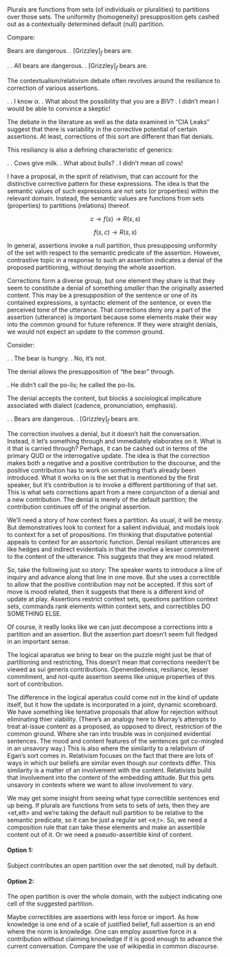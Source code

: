 ## 

Plurals are functions from sets (of individuals or pluralities) to
partitions over those sets. The uniformity (homogeneity) presupposition
gets cashed out as a contextually determined default (null) partition.

Compare:

Bears are dangerous. . [Grizzley]$_f$ bears are.

. . All bears are dangerous. . [Grizzley]$_f$ bears are.

The contextualism/relativism debate often revolves around the resiliance
to correction of various assertions.

. . I know $\alpha$. . What about the possibility that you are a $BIV$?
. I didn’t mean I would be able to convince a skeptic!

The debate in the literature as well as the data examined in “CIA Leaks”
suggest that there is variability in the corrective potential of certain
assertions. At least, corrections of this sort are different than flat
denials.

This resiliancy is also a defining characteristic of generics:

. . Cows give milk. . What about bulls? . I didn’t mean $all$ cows!

I have a proposal, in the spirit of relativism, that can account for the
distinctive corrective pattern for these expressions. The idea is that
the semantic values of such expressions are not sets (or properties)
within the relevant domain. Instead, the semantic values are functions
from sets (properties) to partitions (relations) thereof.

$$c \rightarrow f(s) \rightarrow R(s,s)$$

$$f(s,c) \rightarrow R(s,s)$$

In general, assertions invoke a null partition, thus presupposing
uniformity of the set with respect to the semantic predicate of the
assertion. However, contrastive topic in a response to such an assertion
indicates a denial of the proposed partitioning, without denying the
whole assertion.

Corrections form a diverse group, but one element they share is that
they seem to constitute a denial of something *smaller* than the
originally asserted content. This may be a presupposition of the
sentence or one of its contained expressions, a syntactic element of the
sentence, or even the perceived tone of the utterance. That corrections
deny ony a part of the assertion (utterance) is important because some
elements make their way into the common ground for future reference. If
they were straight denials, we would not expect an update to the common
ground.

Consider:

. . The bear is hungry. . No, it’s not.

The denial allows the presupposition of “the bear” through.

. He didn’t call the po-lis; he called the po-lis.

The denial accepts the content, but blocks a sociological implicature
associated with dialect (cadence, pronunciation, emphasis).

. . Bears are dangerous. . [Grizzley]$_f$ bears are.

The correction involves a denial, but it doesn’t halt the conversation.
Instead, it let’s something through and immediately elaborates on it.
What is it that is carried through? Perhaps, it can be cashed out in
terms of the primary QUD or the interrogative update. The idea is that
the correction makes both a negative and a positive contribution to the
discourse, and the positive contribution has to work on something that’s
already been introduced. What it works on is the set that is mentioned
by the first speaker, but it’s contribution is to invoke a different
partitioning of that set. This is what sets corrections apart from a
mere conjunction of a denial and a new contribution. The denial is
merely of the default partition; the contribution continues off of the
original assertion.

We’ll need a story of how context fixes a partition. As usual, it will
be messy. But demonstratives look to context for a salient individual,
and modals look to context for a set of propositions. I’m thinking that
disputative potential appeals to context for an assortoric function.
Denial resiliant utterances are like hedges and indirect evidentials in
that the involve a lesser commitment to the content of the utterance.
This suggests that they are mood related.

So, take the following just so story: The speaker wants to introduce a
line of inquiry and advance along that line in one move. But she uses a
correctible to allow that the positive contribution may not be accepted.
If this sort of move is mood related, then it suggests that there is a
different kind of update at play. Assertions restrict context sets,
questions partition context sets, commands rank elements within context
sets, and correctibles DO SOMETHING ELSE.

Of course, it really looks like we can just decompose a corrections into
a partition and an assertion. But the assertion part doesn’t seem full
fledged in an important sense.

The logical aparatus we bring to bear on the puzzle might just be that
of partitioning and restricting, This doesn’t mean that corrections
needen’t be viewed as sui generis contributions. Openendedness,
resiliance, lesser commitment, and not-quite assertion seems like unique
properties of this sort of contribution.

The difference in the logical aperatus could come not in the kind of
update itself, but it how the update is incorporated in a joint, dynamic
scoreboard. We have something like tentative proposals that allow for
rejection without eliminating thier viability. (There’s an analogy here
to Murray’s attempts to treat at-issue content as a proposed, as opposed
to direct, restriction of the common ground. Where she ran into trouble
was in conjoined evidential sentences. The mood and content features of
the sentences got co-mingled in an unsavory way.) This is also where the
similarity to a relativism of Egan’s sort comes in. Relativism focuses
on the fact that there are lots of ways in which our beliefs are similar
even though our contexts differ. This similarity is a matter of an
involvement with the content. Relativists build that involvement into
the content of the embedding attitude. But this gets unsavory in
contexts where we want to allow involvement to vary.

We may get some insight from seeing what type correctible sentences end
up being. If plurals are functions from sets to sets of sets, then they
are \<et,ett\> and we’re taking the default null partition to be
relative to the semantic predicate, so it can be just a regular set
\<e,t\>. So, we need a composition rule that can take these elements and
make an assertible content out of it. Or we need a pseudo-assertible
kind of content.

#### Option 1:

Subject contributes an open partition over the set denoted, null by
default.

#### Option 2:

The open partition is over the whole domain, with the subject indicating
one cell of the suggested partition.

Maybe correctibles are assertions with less force or import. As how
knowledge is one end of a scale of justified belief, full assertion is
an end where the norm is knowledge. One can employ assertive force in a
contribution without claiming knowledge if it is good enough to advance
the current conversation. Compare the use of wikipedia in common
discourse.
